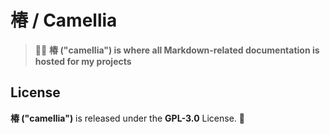 # 椿 / Camellia
> 🚀🌻 **椿 ("camellia") is where all Markdown-related documentation is hosted for my projects**

## License
**椿 ("camellia")** is released under the **GPL-3.0** License. 💖
